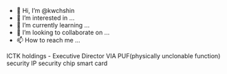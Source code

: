 - 👋 Hi, I’m @kwchshin
- 👀 I’m interested in ...
- 🌱 I’m currently learning ...
- 💞️ I’m looking to collaborate on ...
- 📫 How to reach me ...

<!---
kwchshin/kwchshin is a ✨ special ✨ repository because its `README.md` (this file) appears on your GitHub profile.
You can click the Preview link to take a look at your changes.
--->
ICTK holdings - Executive Director 
VIA PUF(physically unclonable function)
security IP
security chip
smart card
